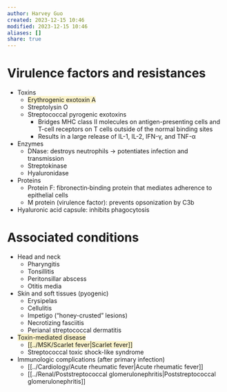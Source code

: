 ```yaml
---
author: Harvey Guo
created: 2023-12-15 10:46
modified: 2023-12-15 10:46
aliases: []
share: true
---
```

# Virulence factors and resistances
- Toxins
	- <span style="background:rgba(240, 200, 0, 0.2)">Erythrogenic exotoxin A</span>
	- Streptolysin O
	- Streptococcal pyrogenic exotoxins
		- Bridges MHC class II molecules on antigen-presenting cells and T-cell receptors on T cells outside of the normal binding sites
		- Results in a large release of IL-1, IL-2, IFN-γ, and TNF-α
- Enzymes
	- DNase: destroys neutrophils → potentiates infection and transmission
	- Streptokinase
	- Hyaluronidase
- Proteins
	- Protein F: fibronectin‑binding protein that mediates adherence to epithelial cells
	- M protein (virulence factor): prevents opsonization by C3b
- Hyaluronic acid capsule: inhibits phagocytosis
# Associated conditions
- Head and neck
	- Pharyngitis
	- Tonsillitis
	- Peritonsillar abscess
	- Otitis media
- Skin and soft tissues (pyogenic)
	- Erysipelas
	- Cellulitis
	- Impetigo (“honey-crusted” lesions)
	- Necrotizing fasciitis
	- Perianal streptococcal dermatitis
- <span style="background:rgba(240, 200, 0, 0.2)">Toxin-mediated disease</span>
	- <span style="background:rgba(240, 200, 0, 0.2)">[[../MSK/Scarlet fever|Scarlet fever]]</span>
	- Streptococcal toxic shock-like syndrome
- Immunologic complications (after primary infection)
	- [[../Cardiology/Acute rheumatic fever|Acute rheumatic fever]]
	- [[../Renal/Poststreptococcal glomerulonephritis|Poststreptococcal glomerulonephritis]]